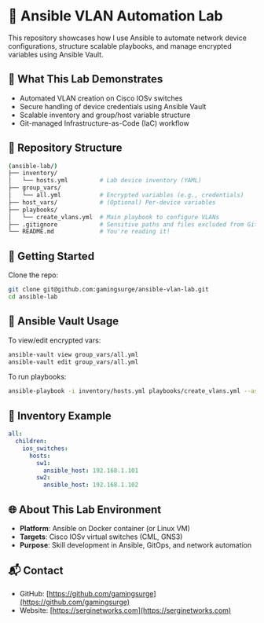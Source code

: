 # 🧠 Ansible VLAN Automation Lab

This repository showcases how I use Ansible to automate network device configurations, structure scalable playbooks, and manage encrypted variables using Ansible Vault.

## 🔧 What This Lab Demonstrates

- Automated VLAN creation on Cisco IOSv switches  
- Secure handling of device credentials using Ansible Vault  
- Scalable inventory and group/host variable structure  
- Git-managed Infrastructure-as-Code (IaC) workflow  

## 📁 Repository Structure

```bash
(ansible-lab/)
├── inventory/
│   └── hosts.yml         # Lab device inventory (YAML)
├── group_vars/
│   └── all.yml           # Encrypted variables (e.g., credentials)
├── host_vars/            # (Optional) Per-device variables
├── playbooks/
│   └── create_vlans.yml  # Main playbook to configure VLANs
├── .gitignore            # Sensitive paths and files excluded from Git
└── README.md             # You're reading it!
```

## 🚀 Getting Started

Clone the repo:

```bash
git clone git@github.com:gamingsurge/ansible-vlan-lab.git
cd ansible-lab
```

## 🔐 Ansible Vault Usage

To view/edit encrypted vars:

```bash
ansible-vault view group_vars/all.yml
ansible-vault edit group_vars/all.yml
```

To run playbooks:

```bash
ansible-playbook -i inventory/hosts.yml playbooks/create_vlans.yml --ask-vault-pass
```

## 📌 Inventory Example

```yaml
all:
  children:
    ios_switches:
      hosts:
        sw1:
          ansible_host: 192.168.1.101
        sw2:
          ansible_host: 192.168.1.102
```

## 🌐 About This Lab Environment

- **Platform**: Ansible on Docker container (or Linux VM)  
- **Targets**: Cisco IOSv virtual switches (CML, GNS3)  
- **Purpose**: Skill development in Ansible, GitOps, and network automation  

## 📬 Contact

- GitHub: [https://github.com/gamingsurge](https://github.com/gamingsurge)  
- Website: [https://serginetworks.com](https://serginetworks.com)
